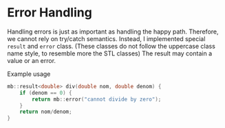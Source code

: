 # Error Handling

Handling errors is just as important as handling the happy path.
Therefore, we cannot rely on try/catch semantics. Instead, I implemented special
`result` and `error` class. (These classes do not follow the uppercase class name style, to resemble more the STL classes)
The result may contain a value or an error.

Example usage

```cpp
mb::result<double> div(double nom, double denom) {
    if (denom == 0) {
        return mb::error("cannot divide by zero");
    }
    return nom/denom;
}
```
